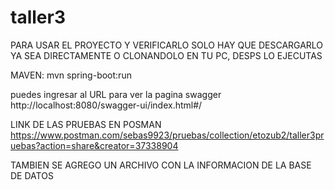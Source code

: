 # taller3
PARA USAR EL PROYECTO Y VERIFICARLO SOLO HAY QUE DESCARGARLO YA SEA DIRECTAMENTE O CLONANDOLO EN TU PC, DESPS LO EJECUTAS

MAVEN: mvn spring-boot:run

puedes ingresar al URL para ver la pagina swagger 
http://localhost:8080/swagger-ui/index.html#/


LINK DE LAS PRUEBAS EN POSMAN
https://www.postman.com/sebas9923/pruebas/collection/etozub2/taller3pruebas?action=share&creator=37338904

TAMBIEN SE AGREGO UN ARCHIVO CON LA INFORMACION DE LA BASE DE DATOS
